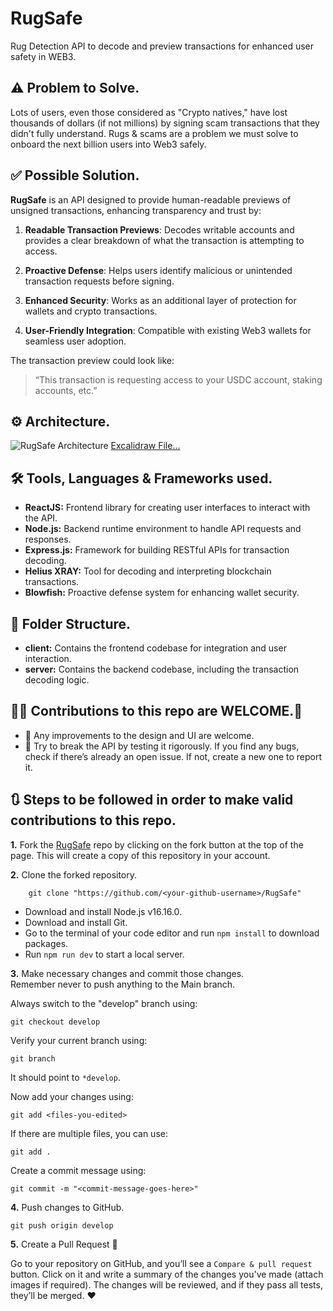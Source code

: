 # RugSafe

Rug Detection API to decode and preview transactions for enhanced user safety in WEB3.

## ⚠️ Problem to Solve. 

Lots of users, even those considered as "Crypto natives," have lost thousands of dollars (if not millions) by signing scam transactions that they didn't fully understand. Rugs & scams are a problem we must solve to onboard the next billion users into Web3 safely.

## ✅ Possible Solution.

**RugSafe** is an API designed to provide human-readable previews of unsigned transactions, enhancing transparency and trust by:

1. **Readable Transaction Previews**: Decodes writable accounts and provides a clear breakdown of what the transaction is attempting to access.
   
2. **Proactive Defense**: Helps users identify malicious or unintended transaction requests before signing.

3. **Enhanced Security**: Works as an additional layer of protection for wallets and crypto transactions.

4. **User-Friendly Integration**: Compatible with existing Web3 wallets for seamless user adoption.

The transaction preview could look like:
> “This transaction is requesting access to your USDC account, staking accounts, etc.”

## ⚙️ Architecture.

![RugSafe Architecture](./)
[Excalidraw File...](./)

## 🛠 Tools, Languages & Frameworks used.

- **ReactJS:** Frontend library for creating user interfaces to interact with the API.
- **Node.js:** Backend runtime environment to handle API requests and responses.
- **Express.js:** Framework for building RESTful APIs for transaction decoding.
- **Helius XRAY:** Tool for decoding and interpreting blockchain transactions.
- **Blowfish:** Proactive defense system for enhancing wallet security.

## 📂 Folder Structure.

* **client:** Contains the frontend codebase for integration and user interaction.
* **server:** Contains the backend codebase, including the transaction decoding logic.

## 🧑‍💻 Contributions to this repo are WELCOME.👋

* 🎨 Any improvements to the design and UI are welcome.
* 🔨 Try to break the API by testing it rigorously. If you find any bugs, check if there’s already an open issue. If not, create a new one to report it.

## 🔃 Steps to be followed in order to make valid contributions to this repo.

**1.** Fork the [RugSafe](https://github.com/mrinnnmoy/RugSafe) repo by clicking on the fork button at the top of the page. This will create a copy of this repository in your account.

**2.** Clone the forked repository.

        git clone "https://github.com/<your-github-username>/RugSafe"

* Download and install Node.js v16.16.0.
* Download and install Git.
* Go to the terminal of your code editor and run `npm install` to download packages.
* Run `npm run dev` to start a local server.

**3.** Make necessary changes and commit those changes.  
Remember never to push anything to the Main branch.  

Always switch to the "develop" branch using:

    git checkout develop

Verify your current branch using:

    git branch

It should point to `*develop`.

Now add your changes using:

    git add <files-you-edited>

If there are multiple files, you can use:

    git add .

Create a commit message using:

    git commit -m "<commit-message-goes-here>"

**4.** Push changes to GitHub.

    git push origin develop

**5.** Create a Pull Request 👋

Go to your repository on GitHub, and you’ll see a `Compare & pull request` button. Click on it and write a summary of the changes you've made (attach images if required). The changes will be reviewed, and if they pass all tests, they’ll be merged. ❤️
